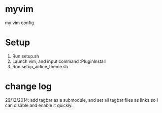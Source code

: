 myvim
=====

my vim config

Setup
=====
1. Run setup.sh
2. Launch vim, and input command :PluginInstall
3. Run setup_airline_theme.sh

change log
=====
29/12/2014: add tagbar as a submodule, and set all tagbar files as links so I can disable and enable it quickly.

